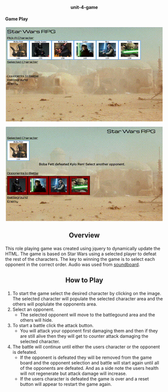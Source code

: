 **<p align="center" font-size="100px">unit-4-game</p>**

#### Game Play

<p align="center"><img src="assets/images/rpg.gif"></p>

<p align="center"><img src="assets/images/remaining-players.gif"></p>

## <p align="center">Overview</p>

This role playing game was created using jquery to dynamically update the HTML. The game is based on Star Wars using a selected player to defeat the rest of the characters. The key to winning the game is to select each opponent in the correct order. Audio was used from [soundboard](https://www.soundboard.com/sb/starwarsfx).

## <p align="center">How to Play</p>

1. To start the game select the desired character by clicking on the image. The selected character will populate the selected character area and the others will poplulate the opponents area.
2. Select an opponent.
   - The selected opponent will move to the battlegound area and the others will hide.
3. To start a battle click the attack button.
   - You will attack your opponent first damaging them and then if they are still alive then they will get to counter attack damaging the selected character.
4. The battle will continue until either the users character or the opponent is defeated.
   - If the opponent is defeated they will be removed from the game board and the opponent selection and battle will start again until all of the opponents are defeated. And as a side note the users health will not regenerate but attack damage will increase.
   - If the users character is defeated the game is over and a reset button will appear to restart the game again.
